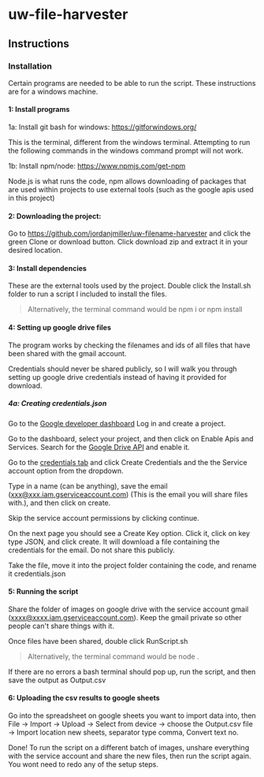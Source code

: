 # uw-file-harvester

## Instructions

### Installation

Certain programs are needed to be able to run the script. These instructions are for a windows machine.

#### 1: Install programs

1a: Install git bash for windows: https://gitforwindows.org/ 

This is the terminal, different from the windows terminal. Attempting to run the following commands in the windows command prompt will not work.

1b: Install npm/node: https://www.npmjs.com/get-npm

Node.js is what runs the code, npm allows downloading of packages that are used within projects to use external tools (such as the google apis used in this project)

#### 2: Downloading the project:

Go to https://github.com/jordanjmiller/uw-filename-harvester and click the green Clone or download button. Click download zip and extract it in your desired location.

#### 3: Install dependencies

These are the external tools used by the project. Double click the Install.sh folder to run a script I included to install the files.
> Alternatively, the terminal command would be npm i or npm install

#### 4: Setting up google drive files

The program works by checking the filenames and ids of all files that have been shared with the gmail account. 

Credentials should never be shared publicly, so I will walk you through setting up google drive credentials instead of having it provided for download.

##### 4a: Creating credentials.json

Go to the [Google developer dashboard](https://console.developers.google.com) Log in and create a project.

Go to the dashboard, select your project, and then click on Enable Apis and Services. Search for the [Google Drive API](https://console.developers.google.com/apis/library/drive.googleapis.com?id=e44a1596-da14-427c-9b36-5eb6acce3775) and enable it.

Go to the [credentials tab](https://console.developers.google.com/apis/credentials) and click Create Credentials and the the Service account option from the dropdown.

Type in a name (can be anything), save the email (xxx@xxx.iam.gserviceaccount.com) (This is the email you will share files with.), and then click on create.

Skip the service account permissions by clicking continue.

On the next page you should see a Create Key option. Click it, click on key type JSON, and click create. It will download a file containing the credentials for the email. Do not share this publicly.

Take the file, move it into the project folder containing the code, and rename it credentials.json

#### 5: Running the script

Share the folder of images on google drive with the service account gmail (xxxx@xxxx.iam.gserviceaccount.com). Keep the gmail private so other people can't share things with it.

Once files have been shared, double click RunScript.sh
>Alternatively, the terminal command would be   node .

If there are no errors a bash terminal should pop up, run the script, and then save the output as Output.csv

#### 6: Uploading the csv results to google sheets

Go into the spreadsheet on google sheets you want to import data into, then File -> Import -> Upload -> Select from device -> choose the Output.csv file -> Import location new sheets, separator type comma, Convert text no.

Done! To run the script on a different batch of images, unshare everything with the service account and share the new files, then run the script again. You wont need to redo any of the setup steps.
